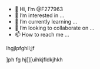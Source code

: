 - 👋 Hi, I’m @F277963
- 👀 I’m interested in ...
- 🌱 I’m currently learning ...
- 💞️ I’m looking to collaborate on ...
- 📫 How to reach me ...

<!---
F277963/F277963 is a ✨ special ✨ repository because its `README.md` (this file) appears on your GitHub profile.
You can click the Preview link to take a look at your changes.
--->lhgjlpfghll;jf
]ph
fg
hj[][uihkjfldkjhkh



